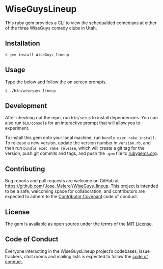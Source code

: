 # WiseGuysLineup

This ruby gem provides a CLI to view the schedualded comedians at either of the three WiseGuys comedy clubs in Utah. 

## Installation

    $ gem install WiseGuys_lineup

## Usage

Type the below and follow the on screen prompts.

    $ ./bin/wiseguys_lineup

## Development

After checking out the repo, run `bin/setup` to install dependencies. You can also run `bin/console` for an interactive prompt that will allow you to experiment.

To install this gem onto your local machine, run `bundle exec rake install`. To release a new version, update the version number in `version.rb`, and then run `bundle exec rake release`, which will create a git tag for the version, push git commits and tags, and push the `.gem` file to [rubygems.org](https://rubygems.org).

## Contributing

Bug reports and pull requests are welcome on GitHub at https://github.com/'Jose_Melero'/WiseGuys_lineup. This project is intended to be a safe, welcoming space for collaboration, and contributors are expected to adhere to the [Contributor Covenant](http://contributor-covenant.org) code of conduct.

## License

The gem is available as open source under the terms of the [MIT License](https://opensource.org/licenses/MIT).

## Code of Conduct

Everyone interacting in the WiseGuysLineup project’s codebases, issue trackers, chat rooms and mailing lists is expected to follow the [code of conduct](https://github.com/'Jose_Melero'/WiseGuys_lineup/blob/master/CODE_OF_CONDUCT.md).
